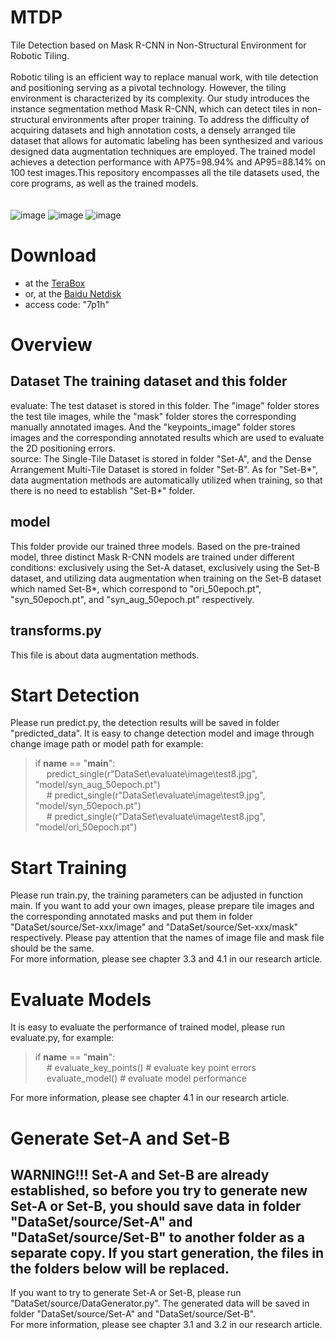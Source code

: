 # MTDP
Tile Detection based on Mask R-CNN in Non-Structural Environment for Robotic Tiling.</br></br>
Robotic tiling is an efficient way to replace manual work, with tile detection and positioning serving as a pivotal technology. However, the tiling environment is characterized by its complexity. Our study introduces the instance segmentation method Mask R-CNN, which can detect tiles in non-structural environments after proper training. To address the difficulty of acquiring datasets and high annotation costs, a densely arranged tile dataset that allows for automatic labeling has been synthesized and various designed data augmentation techniques are employed. The trained model achieves a detection performance with AP75=98.94% and AP95=88.14% on 100 test images.This repository encompasses all the tile datasets used, the core programs, as well as the trained models.</br></br></br>
![image](https://github.com/Yooooran/MTDP/assets/103570083/437651b8-d412-4018-8e6a-2a178c318f04)
![image](https://github.com/Yooooran/MTDP/assets/103570083/7b3574a1-3bbf-4da7-92e6-1aee2b44a89d)
![image](https://github.com/Yooooran/MTDP/assets/103570083/9fb2ed8e-7be0-40dc-9009-e4cd69c1f672)



# Download
- at the [TeraBox](https://terabox.com/s/1247Lj-eVOCGqWNWe5L4Qxw) 
- or, at the [Baidu Netdisk](https://pan.baidu.com/s/1UWa0Q48iRlphUCGgKIF0cg)
- access code: "7p1h"

# Overview
## Dataset The training dataset and this folder <br>
evaluate: The test dataset is stored in this folder. The "image" folder stores the test tile images, while the "mask" 
folder stores the corresponding manually annotated images. And the "keypoints_image" folder stores images and the 
corresponding annotated results which are used to evaluate the 2D positioning errors. <br>
source: The Single-Tile Dataset is stored in folder "Set-A", and the Dense Arrangement Multi-Tile Dataset is stored 
in folder "Set-B". As for "Set-B*", data augmentation methods are automatically utilized when training, so that there
is no need to establish "Set-B*" folder.
## model
This folder provide our trained three models. Based on the pre-trained model, three distinct Mask R-CNN models are 
trained under different conditions: exclusively using the Set-A dataset, exclusively using the Set-B dataset, and 
utilizing data augmentation when training on the Set-B dataset which named Set-B*, which correspond to "ori_50epoch.pt",
"syn_50epoch.pt", and "syn_aug_50epoch.pt" respectively.
## transforms.py
This file is about data augmentation methods.
# Start Detection
Please run predict.py, the detection results will be saved in folder "predicted_data". It is easy to change detection 
model and image through change image path or model path for example:
>if __name__ == "__main__": <br>
&ensp;&ensp; predict_single(r"DataSet\evaluate\image\test8.jpg", "model/syn_aug_50epoch.pt")<br>
&ensp;&ensp; # predict_single(r"DataSet\evaluate\image\test9.jpg", "model/syn_50epoch.pt")<br>
&ensp;&ensp; # predict_single(r"DataSet\evaluate\image\test8.jpg", "model/ori_50epoch.pt")<br>
>
# Start Training
Please run train.py, the training parameters can be adjusted in function main. If you want to add your own images, please
prepare tile images and the corresponding annotated masks and put them in folder "DataSet/source/Set-xxx/image" and 
"DataSet/source/Set-xxx/mask" respectively. Please pay attention that the names of image file and mask file should be 
the same.<br>
For more information, please see chapter 3.3 and 4.1 in our research article.
# Evaluate Models
It is easy to evaluate the performance of trained model, please run evaluate.py, for example:
>if __name__ == "__main__": <br>
&ensp;&ensp; # evaluate_key_points()  # evaluate key point errors <br>
&ensp;&ensp; evaluate_model()  # evaluate model performance
> 
For more information, please see chapter 4.1 in our research article.
# Generate Set-A and Set-B
WARNING!!! Set-A and Set-B are already established, so before you try to generate new Set-A or Set-B, you should save data
in folder "DataSet/source/Set-A" and "DataSet/source/Set-B" to another folder as a separate copy. If you start generation, 
the files in the folders below will be replaced.
---
If you want to try to generate Set-A or Set-B, please run "DataSet/source/DataGenerator.py". The generated data will be
saved in folder "DataSet/source/Set-A" and "DataSet/source/Set-B".<br>
For more information, please see chapter 3.1 and 3.2 in our research article.







